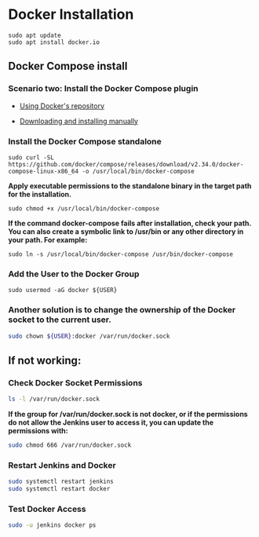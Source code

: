 # Docker Installation

```
sudo apt update
sudo apt install docker.io
```
## Docker Compose install 
### Scenario two: Install the Docker Compose plugin

- [Using Docker's repository](https://docs.docker.com/compose/install/linux/#install-using-the-repository)

- [Downloading and installing manually](https://docs.docker.com/compose/install/linux/#install-the-plugin-manually)

### Install the Docker Compose standalone

```
sudo curl -SL https://github.com/docker/compose/releases/download/v2.34.0/docker-compose-linux-x86_64 -o /usr/local/bin/docker-compose
```

**Apply executable permissions to the standalone binary in the target path for the installation.**


``` 
sudo chmod +x /usr/local/bin/docker-compose
```
**If the command docker-compose fails after installation, check your path. You can also create a symbolic link to /usr/bin or any other directory in your path. For example:**

```
sudo ln -s /usr/local/bin/docker-compose /usr/bin/docker-compose
```

### Add the User to the Docker Group
```
sudo usermod -aG docker ${USER}
```

### Another solution is to change the ownership of the Docker socket to the current user.

```bash
sudo chown ${USER}:docker /var/run/docker.sock

```
## If not working:
### Check Docker Socket Permissions
```bash
ls -l /var/run/docker.sock
```
**If the group for /var/run/docker.sock is not docker, or if the permissions do not allow the Jenkins user to access it, you can update the permissions with:**

```bash
sudo chmod 666 /var/run/docker.sock
```
###  Restart Jenkins and Docker
```bash
sudo systemctl restart jenkins
sudo systemctl restart docker

```
### Test Docker Access
```bash
sudo -u jenkins docker ps
```